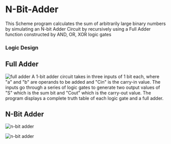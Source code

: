 # N-Bit-Adder
This Scheme program calculates the sum of arbitrarily large binary numbers by simulating an N-bit Adder Circuit by recursively using a Full Adder function constructed by AND, OR, XOR logic gates

### Logic Design 
## Full Adder 
![full adder](https://www.elprocus.com/wp-content/uploads/Full-Adder-Logical-Diagram.png)
A 1-bit adder circuit takes in three inputs of 1 bit each, where "a" and "b" are operands to be added and "Cin" is the carry-in value. The inputs go through a series of logic gates to generate two output values of "S" which is the sum bit and "Cout" which is the carry-out value. 
The program displays a complete truth table of each logic gate and a full adder.

## N-Bit Adder
![n-bit adder](http://www.tutorialspoint.com/computer_logical_organization/images/fourbitadder_blockdiagram.jpg)

![n-bit adder](https://sites.google.com/a/doversherborn.org/bridger/_/rsrc/1472849469274/home/ap-physics/electronics-lab/-9-four-bit-adder/9a.JPG)
